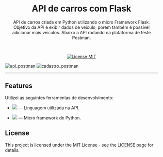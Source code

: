 
<h1 align="center">

<br>
API de carros com Flask
</h1>

<p align="center"> API de carros criada em Python utilizando o micro Framework Flask. Objetivo da API é exibir dados de veiculo, porém também é possível adicionar mais veiculos. Abaixo a API rodando na plataforma de teste Postman. </p>
<p> 
<br>
<p>
<p align="center">
  <a href="https://opensource.org/licenses/MIT">
    <img src="https://img.shields.io/badge/License-MIT-blue.svg" alt="License MIT">
  </a>
</p>

  ![api_postman](https://user-images.githubusercontent.com/117206734/229387118-46077476-e0a7-4f0e-8120-ff8d116a0e95.jpg)
  ![cadastro_postman](https://user-images.githubusercontent.com/117206734/229387435-f2ce0a3e-143e-4539-ae54-3568f1ca8b31.jpg)


<hr />

## Features
[//]: # (Add the features of your project here:)
Utilizei as seguintes ferramentas de desenvolvimento:

- <img src="https://img.shields.io/badge/Python-3776AB?style=for-the-badge&logo=python&logoColor=white"> — Linguagem utilizada na API.

- <img src="https://img.shields.io/badge/Flask-000000?style=for-the-badge&logo=flask&logoColor=white"> — Micro framework do Python.


## License

This project is licensed under the MIT License - see the [LICENSE](https://opensource.org/licenses/MIT) page for details. 
